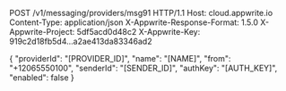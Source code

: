 POST /v1/messaging/providers/msg91 HTTP/1.1
Host: cloud.appwrite.io
Content-Type: application/json
X-Appwrite-Response-Format: 1.5.0
X-Appwrite-Project: 5df5acd0d48c2
X-Appwrite-Key: 919c2d18fb5d4...a2ae413da83346ad2

{
  "providerId": "[PROVIDER_ID]",
  "name": "[NAME]",
  "from": "+12065550100",
  "senderId": "[SENDER_ID]",
  "authKey": "[AUTH_KEY]",
  "enabled": false
}
